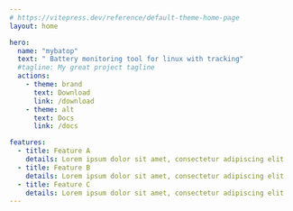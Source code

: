 ```yaml
---
# https://vitepress.dev/reference/default-theme-home-page
layout: home

hero:
  name: "mybatop"
  text: " Battery monitoring tool for linux with tracking"
  #tagline: My great project tagline
  actions:
    - theme: brand
      text: Download
      link: /download
    - theme: alt
      text: Docs
      link: /docs

features:
  - title: Feature A
    details: Lorem ipsum dolor sit amet, consectetur adipiscing elit
  - title: Feature B
    details: Lorem ipsum dolor sit amet, consectetur adipiscing elit
  - title: Feature C
    details: Lorem ipsum dolor sit amet, consectetur adipiscing elit
---
```


